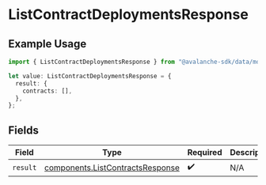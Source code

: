 # ListContractDeploymentsResponse

## Example Usage

```typescript
import { ListContractDeploymentsResponse } from "@avalanche-sdk/data/models/operations";

let value: ListContractDeploymentsResponse = {
  result: {
    contracts: [],
  },
};
```

## Fields

| Field                                                                                | Type                                                                                 | Required                                                                             | Description                                                                          |
| ------------------------------------------------------------------------------------ | ------------------------------------------------------------------------------------ | ------------------------------------------------------------------------------------ | ------------------------------------------------------------------------------------ |
| `result`                                                                             | [components.ListContractsResponse](../../models/components/listcontractsresponse.md) | :heavy_check_mark:                                                                   | N/A                                                                                  |